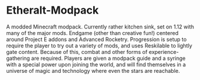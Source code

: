 # Etheralt-Modpack
A modded Minecraft modpack.
Currently rather kitchen sink, set on 1.12 with many of the major mods. Endgame (other than creative fun!) centered around Project E addons and Advanced Rocketry.
Progression is setup to require the player to try out a variety of mods, and uses Reskilable to lightly gate content. Because of this, combat and other forms of experience-gathering are required.
Players are given a modpack guide and a syringe with a special power upon joining the world, and will find themselves in a universe of magic and technology where even the stars are reachable.